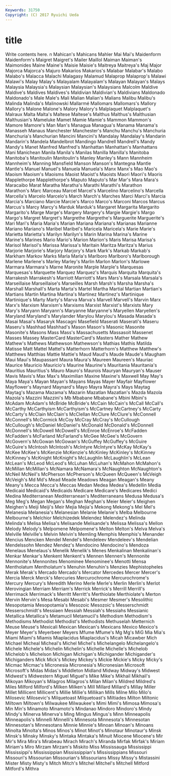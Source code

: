 ```yaml
---
Keywords: 31750 
Copyright: (C) 2017 Ryuichi Ueda
---
```


# title

Write contents here.
n Mahican's Mahicans Mahler
Mai Mai's Maidenform Maidenform's Maigret Maigret's Mailer Maillol Maiman Maiman's
Maimonides Maine Maine's Maisie Maisie's Maitreya Maitreya's Maj Major Majorca
Majorca's Majuro Makarios Makarios's Malabar Malabar's Malabo Malabo's Malacca Malachi
Malagasy Malamud Malaprop Malaprop's Malawi Malawi's Malay Malay's Malayalam Malayalam's
Malayan Malayan's Malays Malaysia Malaysia's Malaysian Malaysian's Malaysians Malcolm Maldive
Maldive's Maldives Maldives's Maldivian Maldivian's Maldivians Maldonado Maldonado's Male Male's
Mali Malian Malian's Malians Malibu Malibu's Malinda Malinda's Malinowski Mallarmé
Mallomars Mallomars's Mallory Mallory's Malone Malone's Malory Malory's Malplaquet Malplaquet's
Malraux Malta Malta's Maltese Maltese's Malthus Malthus's Malthusian Malthusian's Mameluke
Mamet Mamie Mamie's Mammon Mammon's Mamore Mamore's Man Man's Managua
Managua's Manama Manama's Manasseh Manaus Manchester Manchester's Manchu Manchu's Manchuria
Manchuria's Manchurian Mancini Mancini's Mandalay Mandalay's Mandarin Mandarin's Mandela Mandelbrot
Mandingo Mandrell Mandrell's Mandy Mandy's Manet Manfred Manfred's Manhattan Manhattan's
Manhattans Mani Manichean Manila Manila's Manilas Manilla Manilla's Manitoba Manitoba's
Manitoulin Manitoulin's Manley Manley's Mann Mannheim Mannheim's Manning Mansfield Manson
Manson's Mantegna Mantle Mantle's Manuel Manuel's Manuela Manuela's Manx Manx's
Mao Mao's Maoism Maoism's Maoisms Maoist Maoist's Maoists Maori Maori's
Maoris Mapplethorpe Mapplethorpe's Maputo Maputo's Mar Mar's Mara Mara's Maracaibo
Marat Maratha Maratha's Marathi Marathi's Marathon Marathon's Marc Marceau Marcel
Marcel's Marcelino Marcelino's Marcella Marcella's Marcelo Marcelo's March March's Marches
Marci Marci's Marcia Marcia's Marciano Marcie Marcie's Marco Marco's Marconi
Marcos Marcus Marcus's Marcy Marcy's Marduk Marduk's Margaret Margarita Margarito
Margarito's Marge Marge's Margery Margery's Margie Margie's Margo Margo's Margret
Margret's Margrethe Margrethe's Marguerite Marguerite's Mari Mari's Maria Maria's Marian
Mariana Mariana's Marianas Marianne Mariano Mariano's Maribel Maribel's Maricela Maricela's
Marie Marie's Marietta Marietta's Marilyn Marilyn's Marin Marina Marina's Marine
Marine's Marines Mario Mario's Marion Marion's Maris Marisa Marisa's Marisol
Marisol's Marissa Marissa's Maritain Maritza Maritza's Marius Marjorie Marjorie's Marjory
Marjory's Mark Mark's Markab Markab's Markham Markov Marks Marla Marla's
Marlboro Marlboro's Marlborough Marlene Marlene's Marley Marley's Marlin Marlon Marlon's
Marlowe Marmara Marmara's Marne Maronite Marple Marple's Marquesas Marquesas's Marquette
Marquez Marquez's Marquis Marquita Marquita's Marrakesh Marrakesh's Marriott Marriott's Mars
Mars's Marsala Marsala's Marseillaise Marseillaise's Marseilles Marsh Marsh's Marsha Marsha's
Marshall Marshall's Marta Marta's Martel Martha Martial Martian Martian's Martians
Martin Martina Martina's Martinez Martinez's Martinique Martinique's Marty Marty's Marva
Marva's Marvell Marvell's Marvin Marx Marx's Marxism Marxism's Marxisms Marxist
Marxist's Marxists Mary Mary's Maryann Maryann's Maryanne Maryanne's Maryellen Maryellen's
Maryland Maryland's Marylander Marylou Marylou's Masada Masada's Masai Masai's Masaryk
Mascagni Masefield Maserati Maserati's Maseru Maseru's Mashhad Mashhad's Mason Mason's
Masonic Masonite Masonite's Masons Mass Mass's Massachusetts Massasoit Massenet Masses
Massey MasterCard MasterCard's Masters Mather Mathew Mathew's Mathews Mathewson Mathewson's
Mathias Mathis Matilda Matisse Matt Mattel Mattel's Matterhorn Matterhorn's Matthew
Matthew's Matthews Matthias Mattie Mattie's Maud Maud's Maude Maude's Maugham
Maui Maui's Maupassant Maura Maura's Maureen Maureen's Mauriac Maurice Mauricio
Mauricio's Maurine Maurine's Mauritania Mauritania's Mauritius Mauritius's Mauro Mauro's Maurois
Mauryan Mauryan's Mauser Mavis Mavis's Max Max's Maximilian Maxine Maxine's
Maxwell May May's Maya Maya's Mayan Mayan's Mayans Mayas Mayer
Mayfair Mayflower Mayflower's Maynard Maynard's Mayo Mayra Mayra's Mays Maytag
Maytag's Mazama Mazama's Mazarin Mazatlan Mazatlan's Mazda Mazola Mazola's Mazzini
Mazzini's Mb Mbabane Mbabane's Mbini Mbini's McAdam McAdam's McBride McBride's
McCain McCain's McCall McCall's McCarthy McCarthyism McCarthyism's McCartney McCartney's McCarty
McCarty's McClain McClain's McClellan McClure McClure's McConnell McConnell's McCormick McCoy
McCray McCray's McCullough McCullough's McDaniel McDaniel's McDonald McDonald's McDonnell McDonnell's
McDowell McDowell's McEnroe McEnroe's McFadden McFadden's McFarland McFarland's McGee McGee's
McGovern McGovern's McGowan McGowan's McGuffey McGuffey's McGuire McGuire's McIntosh McIntosh's
McIntyre McIntyre's McKay McKay's McKee McKee's McKenzie McKenzie's McKinley McKinley's
McKinney McKinney's McKnight McKnight's McLaughlin McLaughlin's McLean McLean's McLeod McLeod's
McLuhan McLuhan's McMahon McMahon's McMillan McMillan's McNamara McNamara's McNaughton McNaughton's
McNeil McNeil's McPherson McPherson's McQueen McQueen's McVeigh McVeigh's Md Md's
Mead Meade Meadows Meagan Meagan's Meany Meany's Mecca Mecca's Meccas
Medan Medea Medea's Medellin Media Medicaid Medicaid's Medicaids Medicare Medicare's
Medicares Medici Medina Mediterranean Mediterranean's Mediterraneans Medusa Medusa's Meg Meg's
Megan Megan's Meghan Meghan's Meier Meier's Meighen Meighen's Meiji Meiji's
Meir Mejia Mejia's Mekong Mekong's Mel Mel's Melanesia Melanesia's Melanesian
Melanie Melanie's Melba Melbourne Melbourne's Melchior Melchizedek Melendez Melendez's Melinda
Melinda's Melisa Melisa's Melisande Melisande's Melissa Melissa's Mellon Melody Melody's
Melpomene Melpomene's Melton Melton's Melva Melva's Melville Melville's Melvin Melvin's
Memling Memphis Memphis's Menander Mencius Mencken Mendel Mendel's Mendeleev Mendeleev's
Mendelian Mendelssohn Mendez Mendez's Mendocino Mendocino's Mendoza Menelaus Menelaus's Menelik
Menelik's Menes Menkalinan Menkalinan's Menkar Menkar's Menkent Menkent's Mennen Mennen's
Mennonite Mennonite's Mennonites Menominee Menominee's Menotti Mensa Mentholatum Mentholatum's Menuhin
Menuhin's Menzies Mephistopheles Merak Merak's Mercado Mercado's Mercator Mercedes Mercer
Mercer's Mercia Merck Merck's Mercuries Mercurochrome Mercurochrome's Mercury Mercury's Meredith
Merino Merle Merle's Merlin Merlin's Merlot Merovingian Merriam Merriam's Merrick
Merrick's Merrill Merrill's Merrimack Merrimack's Merritt Merritt's Merthiolate Merthiolate's Merton
Mervin Mervin's Mesa Mesabi Mesabi's Mesmer Mesmer's Mesolithic Mesopotamia Mesopotamia's
Mesozoic Mesozoic's Messerschmidt Messerschmidt's Messiaen Messiah Messiah's Messiahs Messianic Metallica
Metallica's Metamucil Metamucil's Methodism Methodism's Methodisms Methodist Methodist's Methodists Methuselah
Metternich Meuse Meuse's Mexicali Mexican Mexican's Mexicans Mexico Mexico's Meyer
Meyer's Meyerbeer Meyers Mfume Mfume's Mg Mg's MiG Mia Mia's
Miami Miami's Miamis Miaplacidus Miaplacidus's Micah Micawber Mich Michael Micheal
Micheal's Michel Michel's Michelangelo Michelangelo's Michele Michele's Michelin Michelin's Michelle
Michelle's Michelob Michelob's Michelson Michigan Michigan's Michigander Michigander's Michiganders Mick
Mick's Mickey Mickey's Mickie Mickie's Micky Micky's Micmac Micmac's Micronesia
Micronesia's Micronesian Microsoft Microsoft's Midas Midas's Middleton Midland Midway Midway's
Midwest Midwest's Midwestern Miguel Miguel's Mike Mike's Mikhail Mikhail's Mikoyan
Mikoyan's Milagros Milagros's Milan Milan's Mildred Mildred's Miles Milford Milford's
Milken Milken's Mill Millard Millard's Millay Miller Millet Millicent Millicent's
Millie Millie's Millikan Mills Milne Milo Milo's Milosevic Milosevic's Milquetoast
Milquetoast's Miltiades Milton Miltonic Miltown Miltown's Milwaukee Milwaukee's Mimi Mimi's
Mimosa Mimosa's Min Min's Minamoto Minamoto's Mindanao Mindoro Mindoro's Mindy
Mindy's Minerva Minerva's Ming Mingus Mingus's Minn Minneapolis Minneapolis's Minnelli
Minnelli's Minnesota Minnesota's Minnesotan Minnesotan's Minnesotans Minnie Minnie's Minoan Minoan's
Minoans Minolta Minolta's Minos Minos's Minot Minot's Minotaur Minotaur's Minsk
Minsk's Minsky Minsky's Mintaka Mintaka's Minuit Miocene Miocene's Mir Mir's
Mira Mira's Mirabeau Mirach Mirach's Miranda Mirfak Mirfak's Miriam Miriam's
Miro Mirzam Mirzam's Miskito Miss Mississauga Mississippi Mississippi's Mississippian Mississippian's
Mississippians Missouri Missouri's Missourian Missourian's Missourians Missy Missy's Mistassini Mister
Misty Misty's Mitch Mitch's Mitchel Mitchel's Mitchell Mitford Mitford's Mithra
